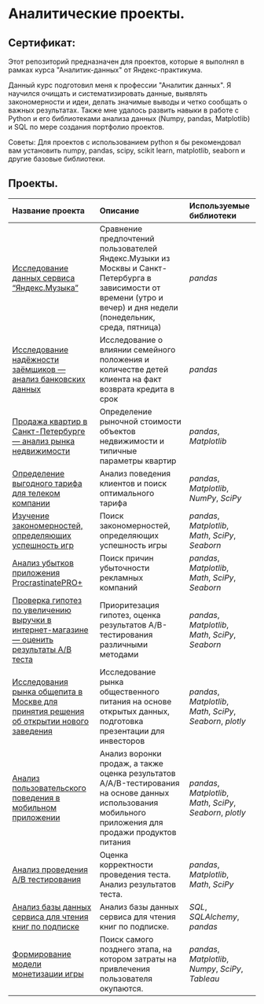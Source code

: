 # Аналитические проекты.
## Сертификат: 
Этот репозиторий предназначен для проектов, которые я выполнял в рамках курса "Аналитик-данных" от Яндекс-практикума.

Данный курс подготовил меня к профессии "Аналитик данных". Я научился очищать и систематизировать данные, выявлять закономерности и идеи, делать значимые выводы и четко сообщать о важных результатах. Также мне удалось развить навыки в работе с Python и его библиотеками анализа данных (Numpy, pandas, Matplotlib) и SQL по мере создания портфолио проектов.

Советы: Для проектов с использованием python я бы рекомендовал вам установить numpy, pandas, scipy, scikit learn, matplotlib, seaborn и другие базовые библиотеки.

## Проекты.
| Название проекта | Описание | Используемые библиотеки | 
| :---------------------- | :---------------------- | :---------------------- |
| [Исследование данных сервиса “Яндекс.Музыка”](music_analysis) | Сравнение предпочтений пользователей Яндекс.Музыки из Москвы и Санкт-Петербурга в зависимости от времени (утро и вечер) и дня недели (понедельник, среда, пятница)| *pandas* |
| [Исследование надёжности заёмщиков — анализ банковских данных](bank_data_analysis) | Исследование о влиянии семейного положения и количестве детей клиента на факт возврата кредита в срок| *pandas* |
| [Продажа квартир в Санкт-Петербурге — анализ рынка недвижимости](real_estate_data_analysis) | Определение рыночной стоимости объектов недвижимости и типичные параметры квартир| *pandas*, *Matplotlib* |
| [Определение выгодного тарифа для телеком компании](telecom_tariff) | Анализ поведения клиентов и поиск оптимального тарифа| *pandas*, *Matplotlib*, *NumPy*, *SciPy* |
| [Изучение закономерностей, определяющих успешность игр](games_analysis) | Поиск закономерностей, определяющих успешность игры | *pandas*, *Matplotlib*, *Math*, *SciPy*, *Seaborn* |
| [Анализ убытков приложения ProcrastinatePRO+](app_analysis) | Поиск причин убыточности рекламных компаний | *pandas*, *Matplotlib*, *Math*, *SciPy*, *Seaborn* |
| [ Проверка гипотез по увеличению выручки в интернет-магазине — оценить результаты A/B теста](online_store) | Приоритезация гипотез, оценка результатов A/B-тестирования различными методами | *pandas*, *Matplotlib*, *Math*, *SciPy*, *Seaborn* |
| [ Исследования рынка общепита в Москве для принятия решения об открытии нового заведения](catering_market) | Исследование рынка общественного питания на основе открытых данных, подготовка презентации для инвесторов | *pandas*, *Matplotlib*, *Math*, *SciPy*, *Seaborn*, *plotly* |
| [ Анализ пользовательского поведения в мобильном приложении](mobile_app) |  Анализ воронки продаж, а также оценка результатов A/A/B-тестирования на основе данных использования мобильного приложения для продажи продуктов питания | *pandas*, *Matplotlib*, *Math*, *SciPy*, *Seaborn*, *plotly* |
| [ Анализ проведения А/В тестирования](AB_test) |  Оценка корректности проведения теста. Анализ результатов теста. |*pandas*, *Matplotlib*, *Math*, *SciPy* |
| [ Анализ базы данных сервиса для чтения книг по подписке](book_service) |  Анализ базы данных сервиса для чтения книг по подписке. |*SQL*, *SQLAlchemy*, *pandas* |
| [ Формирование модели монетизации игры](monetization_model) |  Поиск самого позднего этапа, на котором затраты на привлечения пользователя окупаются. |*pandas*, *Matplotlib*,  *Numpy*, *SciPy*, *Tableau* |
